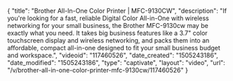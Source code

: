{
    "title": "Brother All-In-One Color Printer | MFC-9130CW",
    "description": "If you're looking for a fast, reliable Digital Color All-in-One with wireless networking for your small business, the Brother MFC-9130cw may be exactly what you need. It takes big business features like a 3.7\" color touchscreen display and wireless networking, and packs them into an affordable, compact all-in-one designed to fit your small business budget and workspace.",
    "videoid": "117460526",
    "date_created": "1505243186",
    "date_modified": "1505243186",
    "type": "captivate",
    "layout": "video",
    "url": "\/v\/brother-all-in-one-color-printer-mfc-9130cw\/117460526"
}